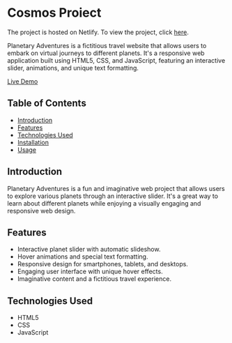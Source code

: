 # Cosmos Proiect
The project is hosted on Netlify. To view the project, click [here](https://nymts-travel-site.netlify.app/).


Planetary Adventures is a fictitious travel website that allows users to embark on virtual journeys to different planets. 
It's a responsive web application built using HTML5, CSS, and JavaScript, featuring an interactive slider, animations, and unique text formatting.

[Live Demo](https://example.com)

## Table of Contents
- [Introduction](#introduction)
- [Features](#features)
- [Technologies Used](#technologies-used)
- [Installation](#installation)
- [Usage](#usage)

## Introduction
Planetary Adventures is a fun and imaginative web project that allows users to explore various planets through an interactive slider. It's a great way to learn about different planets while enjoying a visually engaging and responsive web design.

## Features
- Interactive planet slider with automatic slideshow.
- Hover animations and special text formatting.
- Responsive design for smartphones, tablets, and desktops.
- Engaging user interface with unique hover effects.
- Imaginative content and a fictitious travel experience.

## Technologies Used
- HTML5
- CSS
- JavaScript


